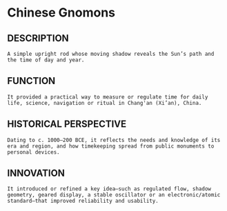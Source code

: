 # Chinese Gnomons

 ## DESCRIPTION
    A simple upright rod whose moving shadow reveals the Sun’s path and the time of day and year.

 ## FUNCTION
    It provided a practical way to measure or regulate time for daily life, science, navigation or ritual in Chang'an (Xi’an), China.

## HISTORICAL PERSPECTIVE
    Dating to c. 1000–200 BCE, it reflects the needs and knowledge of its era and region, and how timekeeping spread from public monuments to personal devices.

## INNOVATION
    It introduced or refined a key idea—such as regulated flow, shadow geometry, geared display, a stable oscillator or an electronic/atomic standard—that improved reliability and usability.
